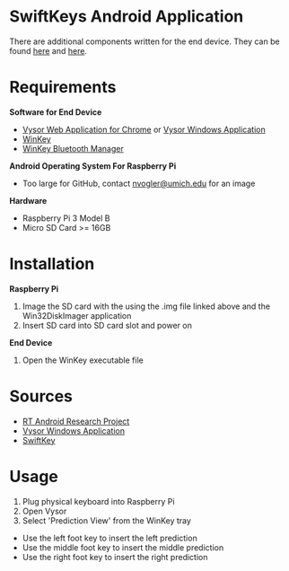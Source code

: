 SwiftKeys Android Application
=======================
There are additional components written for the end device. They can be found [here](https://github.com/brandonsherbel/FootkeysTrayApp/tree/master/SwiftKeysWindowsCSharp/bin/Release) and [here](https://github.com/mausilio/SwiftFootKeysWindowsApp).

Requirements
============
__Software for End Device__<br>
* [Vysor Web Application for Chrome](https://chrome.google.com/webstore/detail/vysor/gidgenkbbabolejbgbpnhbimgjbffefm?hl=en-US) or [Vysor Windows Application](https://www.vysor.io)<br>
* [WinKey](https://github.com/brandonsherbel/FootkeysTrayApp/tree/master/SwiftKeysWindowsCSharp/bin/Release)
* [WinKey Bluetooth Manager](https://github.com/mausilio/SwiftFootKeysWindowsApp)

__Android Operating System For Raspberry Pi__<br>
* Too large for GitHub, contact nvogler@umich.edu for an image

__Hardware__<br>
* Raspberry Pi 3 Model B
* Micro SD Card >= 16GB

Installation
============
__Raspberry Pi__
1) Image the SD card with the using the .img file linked above and the Win32DiskImager application
2) Insert SD card into SD card slot and power on

__End Device__
1) Open the WinKey executable file

Sources
=======
* [RT Android Research Project](https://rtandroid.embedded.rwth-aachen.de/downloads/raspberry-pi/)
* [Vysor Windows Application](https://www.vysor.io)
* [SwiftKey](https://swiftkey.com/en)

Usage
=====
1) Plug physical keyboard into Raspberry Pi
2) Open Vysor
3) Select 'Prediction View' from the WinKey tray
- Use the left foot key to insert the left prediction
- Use the middle foot key to insert the middle prediction
- Use the right foot key to insert the right prediction
